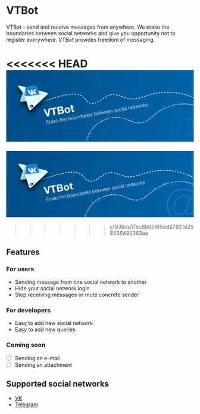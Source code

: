 # VTBot

VTBot - send and receive messages from anywhere. We erase the boundaries between social networks and give you opportunity not to register everywhere. VTBot provides freedom of messaging. 

<<<<<<< HEAD
![Cover](https://github.com/farhit1/vtbot/blob/master/pics/cover3.png)
=======
![Cover](https://github.com/farhit1/vtbot/blob/master/pics/cover2.png)
>>>>>>> cf936dd17ec8b006f0ed27921d258536492363aa

## Features
### For users
- Sending message from one social network to another
- Hide your social network login
- Stop receiving messages or mute concrete sender

### For developers
- Easy to add new social network
- Easy to add new queries

### Coming soon
- [ ] Sending an e-mail
- [ ] Sending an attachment

## Supported social networks
- [VK](https://vk.com/vtbot)
- [Telegram](http://t.me/vtbot_bot)
